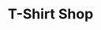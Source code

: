---
title: T-Shirt Shop
redirect_to: https://joehx.redbubble.com/
amazon: https://www.amazon.com/s?k=joehx-tees&i=fashion-novelty&tag=hendrixjoseph-t-shirts-20
image: /images/covers/t-shirt-shop.png
excerpt: Shop funny, cool, and geeky t-shirts!
---